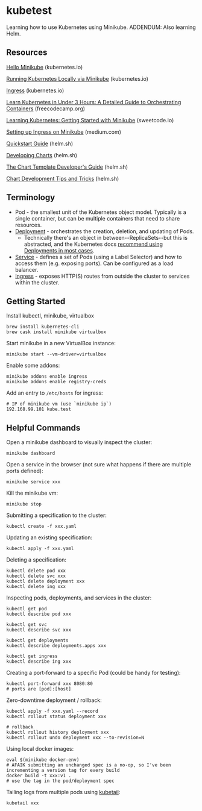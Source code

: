 # kubetest

Learning how to use Kubernetes using Minikube.
ADDENDUM: Also learning Helm.

## Resources

[Hello Minikube](https://kubernetes.io/docs/tutorials/hello-minikube) (kubernetes.io)

[Running Kubernetes Locally via Minikube](https://kubernetes.io/docs/setup/minikube/) (kubernetes.io)

[Ingress](https://kubernetes.io/docs/concepts/services-networking/ingress/) (kubernetes.io)

[Learn Kubernetes in Under 3 Hours: A Detailed Guide to Orchestrating Containers](https://medium.freecodecamp.org/learn-kubernetes-in-under-3-hours-a-detailed-guide-to-orchestrating-containers-114ff420e882) (freecodecamp.org)

[Learning Kubernetes: Getting Started with Minikube](https://sweetcode.io/learning-kubernetes-getting-started-minikube/) (sweetcode.io)

[Setting up Ingress on Minikube](https://medium.com/@Oskarr3/setting-up-ingress-on-minikube-6ae825e98f82) (medium.com)

[Quickstart Guide](https://helm.sh/docs/using_helm/) (helm.sh)

[Developing Charts](https://helm.sh/docs/developing_charts/) (helm.sh)

[The Chart Template Developer's Guide](https://helm.sh/docs/chart_template_guide/) (helm.sh)

[Chart Development Tips and Tricks](https://helm.sh/docs/charts_tips_and_tricks/) (helm.sh)

## Terminology

* Pod - the smallest unit of the Kubernetes object model. Typically is a single container, but can be multiple containers that need to share resources.
* [Deployment](kubetest.yaml) - orchestrates the creation, deletion, and updating of Pods.
  * Technically there's an object in between--ReplicaSets--but this is abstracted, and the Kubernetes docs [recommend using Deployments in most cases](https://kubernetes.io/docs/concepts/workloads/controllers/replicaset/#when-to-use-a-replicaset).
* [Service](kubetest-lb.yaml) - defines a set of Pods (using a Label Selector) and how to access them (e.g. exposing ports). Can be configured as a load balancer.
* [Ingress](kubetest-ingress.yaml) - exposes HTTP(S) routes from outside the cluster to services within the cluster.

## Getting Started

Install kubectl, minikube, virtualbox

```
brew install kubernetes-cli
brew cask install minikube virtualbox
```

Start minikube in a new VirtualBox instance:

```
minikube start --vm-driver=virtualbox
```

Enable some addons:

```
minikube addons enable ingress
minikube addons enable registry-creds
```

Add an entry to `/etc/hosts` for ingress:

```
# IP of minikube vm (use `minikube ip`)
192.168.99.101 kube.test
```

## Helpful Commands

Open a minikube dashboard to visually inspect the cluster:

```
minikube dashboard
```

Open a service in the browser (not sure what happens if there are multiple ports defined):

```
minikube service xxx
```

Kill the minikube vm:

```
minikube stop
```

Submitting a specification to the cluster:

```
kubectl create -f xxx.yaml
```

Updating an existing specification:

```
kubectl apply -f xxx.yaml
```

Deleting a specification:

```
kubectl delete pod xxx
kubectl delete svc xxx
kubectl delete deployment xxx
kubectl delete ing xxx
```

Inspecting pods, deployments, and services in the cluster:

```
kubectl get pod
kubectl describe pod xxx

kubectl get svc
kubectl describe svc xxx

kubectl get deployments
kubectl describe deployments.apps xxx

kubectl get ingress
kubectl describe ing xxx
```

Creating a port-forward to a specific Pod (could be handy for testing):

```
kubectl port-forward xxx 8080:80
# ports are [pod]:[host]
```

Zero-downtime deployment / rollback:

```
kubectl apply -f xxx.yaml --record
kubectl rollout status deployment xxx

# rollback
kubectl rollout history deployment xxx
kubectl rollout undo deployment xxx --to-revision=N
```

Using local docker images:

```
eval $(minikube docker-env)
# AFAIK submitting an unchanged spec is a no-op, so I've been incrementing a version tag for every build
docker build -t xxx:v1 .
# use the tag in the pod/deployment spec
```

Tailing logs from multiple pods using [kubetail](https://github.com/johanhaleby/kubetail):

```
kubetail xxx
```
